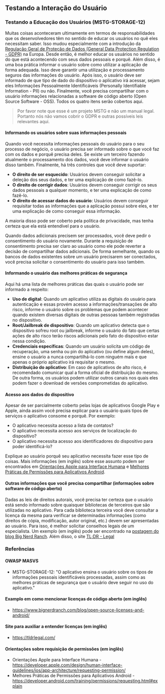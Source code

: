 ## Testando a Interação do Usuário

### Testando a Educação dos Usuários (MSTG-STORAGE-12)

Muitas coisas aconteceram ultimamente em termos de responsabilidades que os desenvolvedores têm no sentido de educar os usuários no quê eles necessitam saber.
Isso mudou especialmente com a introdução da [Regulação Geral de Proteção de Dados (General Data Protection Regulation - GDPR)](https://gdpr-info.eu/ "GDPR") na Europa. Desde então, é melhor educar os usuários no sentido do que está acontecendo com seus dados pessoais e porquê.
Além disso, é uma boa prática informar o usuário sobre como utilizar a aplicação de forma adequada. Isso deve garantir uma utilização e processamento seguros das informações do usuário.
Após isso, o usuário deve ser informado de que tipo de dado do dispositivo o aplicativo irá acessar, sejam eles Informações Pessoalmente Identificáveis (Personally Identifiable Information - PII) ou não.
Finalmente, você precisa compartilhar com o usuário informações relacionadas a software de código aberto (Open Source Software - OSS).
Todos os quatro itens serão cobertos aqui.

> Por favor note que esse é um projeto MSTG e não um manual legal. Portanto nós não vamos cobrir o GDPR e outras possíveis leis relevantes aqui.

#### Informando os usuários sobre suas informações pessoais

Quando você necessita informações pessoais do usuário para o seu processo de negócio, o usuário precisa ser informado sobre o que você faz com os dados e porquê precisa deles. Se existe um terceiro fazendo atualmente o processamento dos dados, você deve informar o usuário disso também. Finalmente, há três controles que você deve suportar:

- **O direito de ser esquecido**: Usuários devem conseguir solicitar a deleção dos seus dados, e ter uma explicação de como fazê-lo.
- **O direito de corrigir dados**: Usuários devem conseguir corrigir os seus dados pessoais a qualquer momento, e ter uma explicação de como fazê-lo.
- **O direito de acessar dados do usuário**: Usuários devem conseguir requisitar todas as informações que a aplicação possui sobre eles, e ter uma explicação de como conseguir essa informação.

A maioria disso pode ser coberto pela política de privacidade, mas tenha certeza que ela está entendível para o usuário.

Quando dados adicionais precisem ser processados, você deve pedir o consentimento do usuário novamente. Durante a requisição de consentimento precisa ser claro ao usuário como ele pode reverter a decisão de compartilhar dados adicionais. De forma semelhante, quando os bancos de dados existentes sobre um usuário precisarem ser conectados, você precisa solicitar o consentimento do usuário para isso também.

#### Informando o usuário das melhores práticas de segurança

Aqui há uma lista de melhores práticas das quais o usuário pode ser informado a respeito:

- **Uso de digital**: Quando um aplicativo utiliza as digitais do usuário para autenticação e essas provém acesso a informações/transações de alto risco, informe o usuário sobre os problemas que podem acontecer quando existem diversas digitais de outras pessoas também registradas no dispositivo.
- **Root/Jailbreak de dispositivo**: Quando um aplicativo detecta que o dispositivo sofreu root ou jailbreak, informe o usuário do fato que certas ações de alto risco terão riscos adicionais pelo fato do dispositivo estar nessa condição.
- **Credenciais específicas**: Quando um usuário solicita um código de recuperação, uma senha ou pin do aplicativo (ou define algum deles), ensine o usuário a nunca compartilhá-lo com ninguém mais e que apenas o próprio aplicativo irá requisitar o mesmo.
- **Distribuição do aplicativo**: Em caso de aplicativos de alto risco, é recomendado comunicar qual a forma oficial de distribuição do mesmo. De outra forma, os usuários podem utilizar outros canais nos quais eles podem fazer o download de versões comprometidas do aplicativo.

#### Acesso aos dados do dispositivo

Apesar de ser parcialmente coberto pelas lojas de aplicativos Google Play e Apple, ainda assim você precisa explicar para o usuário quais tipos de serviços o aplicativo consome e porquê. Por exemplo:

- O aplicativo necessita acesso a lista de contatos?
- O aplicativo necessita acesso aos serviços de localização do dispositivo?
- O aplicativo necessita acesso aos identificadores do dispositivo para poder identificá-lo?

Explique ao usuário porquê seu aplicativo necessita fazer esse tipo de coisas. Mais informações (em inglês) sobre esse assunto podem ser encontrados em [Orientações Apple para Interface Humana](https://developer.apple.com/design/human-interface-guidelines/ios/app-architecture/requesting-permission/ "Apple Human Interface Guidelines") e [Melhores Práticas de Permissões para Aplicativos Android](https://developer.android.com/training/permissions/requesting.html#explain "Android App permissions best practices").

#### Outras informações que você precisa compartilhar (informações sobre software de código aberto)

Dadas as leis de direitos autorais, você precisa ter certeza que o usuário está sendo informado sobre quaisquer bibliotecas de terceiros que são utilizadas no aplicativo. Para cada biblioteca terceira você deve consultar a licença da mesma para verificar se determinadas informações (como direitos de cópia, modificação, autor original, etc.) devem ser apresentadas ao usuário. Para isso, é melhor solicitar conselhos legais de um especialista. Um exemplo (em inglês) pode ser encontrado na [postagem do blog Big Nerd Ranch](https://www.bignerdranch.com/blog/open-source-licenses-and-android/ "Example on license overview"). Além disso, o site [TL;DR - Legal](https://tldrlegal.com/ "TL;DR - Legal")

### Referências

#### OWASP MASVS

- MSTG-STORAGE-12: "O aplicativo ensina o usuário sobre os tipos de informações pessoais identificáveis processadas, assim como as melhores práticas de segurança que o usuário deve seguir no uso do aplicativo."

#### Examplo em como mencionar licenças de código aberto (em inglês)

- <https://www.bignerdranch.com/blog/open-source-licenses-and-android/>

#### Site para auxiliar a entender licenças (em inglês)

- <https://tldrlegal.com/>

#### Orientações sobre requisição de permissões (em inglês)

- Orientações Apple para Interface Humana - <https://developer.apple.com/design/human-interface-guidelines/ios/app-architecture/requesting-permission/>
- Melhores Práticas de Permissões para Aplicativos Android - <https://developer.android.com/training/permissions/requesting.html#explain>

